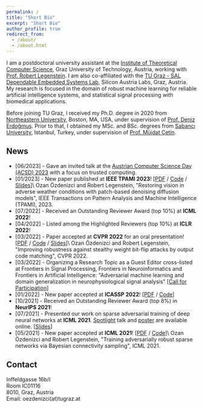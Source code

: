 ```yaml
---
permalink: /
title: "Short Bio"
excerpt: "Short Bio"
author_profile: true
redirect_from:
  - /about/
  - /about.html
---
```


I am a postdoctoral university assistant at the [Institute of Theoretical Computer Science](https://www.tugraz.at/en/institutes/igi/home/), Graz University of Technology, Austria, working with [Prof. Robert Legenstein](https://www.tugraz.at/en/institutes/igi/people/prof-legenstein/). I am also co-affiliated with the [TU Graz - SAL Dependable Embedded Systems Lab](https://research-network.silicon-austria.com/des-lab/), Silicon Austria Labs, Graz, Austria. My research is focused in the domain of robust machine learning for reliable artificial intelligence systems, and statistical signal processing with biomedical applications.

Before joining TU Graz, I received my Ph.D. degree in 2020 from [Northeastern University](https://www.northeastern.edu), Boston, MA, USA, under supervision of [Prof. Deniz Erdoğmuş](https://web.northeastern.edu/deniz/). Prior to that, I obtained my MSc. and BSc. degrees from [Sabancı University](https://www.sabanciuniv.edu/en/), Istanbul, Turkey, under supervision of [Prof. Müjdat Çetin](http://www.hajim.rochester.edu/ece/people/faculty/cetin_mujdat/).


## News

* [06/2023] - Gave an invited talk at the [Austrian Computer Science Day (ACSD) 2023](https://acsd2023.iaik.tugraz.at/) with a focus on trusted computing.
* [01/2023] - New paper published at <b>IEEE TPAMI 2023</b>! [[PDF](https://arxiv.org/pdf/2207.14626.pdf) / [Code](https://github.com/IGITUGraz/WeatherDiffusion) / [Slides](files/OzanOzdenizci_TPAMI2023_Talk.pdf)]\\
Ozan Özdenizci and Robert Legenstein, "Restoring vision in adverse weather conditions with patch-based denoising diffusion models", IEEE Transactions on Pattern Analysis and Machine Intelligence (TPAMI), 2023.
* [07/2022] - Received an Outstanding Reviewer Award (top 10%) at <b>ICML 2022</b>!
* [04/2022] - Listed among the Highlighted Reviewers (top 10%) at <b>ICLR 2022</b>!
* [03/2022] - Paper accepted at <b>CVPR 2022</b> for an oral presentation! [[PDF](https://igi-web.tugraz.at/PDF/OzdenizciLegenstein_CVPR2022.pdf) / [Code](https://github.com/IGITUGraz/OutputCodeMatching) / [Slides](files/OzanOzdenizci_CVPR2022_Talk.pdf)]\\
Ozan Özdenizci and Robert Legenstein, "Improving robustness against stealthy weight bit-flip attacks by output code matching", CVPR 2022.
* [03/2022] - Organizing a Research Topic as a Guest Editor cross-listed at Frontiers in Signal Processing, Frontiers in Neuroinformatics and Frontiers in Artificial Intelligence: "Adversarial machine learning and domain generalization in neurophysiological signal analysis" [[Call for Participation](https://www.frontiersin.org/research-topics/33660/adversarial-machine-learning-and-domain-generalization-in-neurophysiological-signal-analysis)]
* [01/2022] - New paper accepted at <b>ICASSP 2022</b>! [[PDF](https://arxiv.org/pdf/2201.11613.pdf) / [Code](https://github.com/philipph77/DAPE-Framework)]
* [10/2021] - Received an Outstanding Reviewer Award (top 8%) in <b>NeurIPS 2021</b>!
* [07/2021] - Presented our work on sparse adversarial training of deep neural networks at <b>ICML 2021</b>. [Spotlight](https://icml.cc/virtual/2021/poster/8563) talk and [poster](files/OzdenizciLegenstein_ICML2021_Poster.pdf) are available online. [[Slides](files/OzanOzdenizci_ICML2021_Talk.pdf)]
* [05/2021] - New paper accepted at <b>ICML 2021</b>! [[PDF](http://proceedings.mlr.press/v139/ozdenizci21a/ozdenizci21a.pdf) / [Code](https://github.com/IGITUGraz/SparseAdversarialTraining)]\\
Ozan Özdenizci and Robert Legenstein, "Training adversarially robust sparse networks via Bayesian connectivity sampling", ICML 2021.

## Contact

Inffeldgasse 16b/I\
Room IC01116\
8010, Graz, Austria\
Email: oezdenizci(at)tugraz.at
